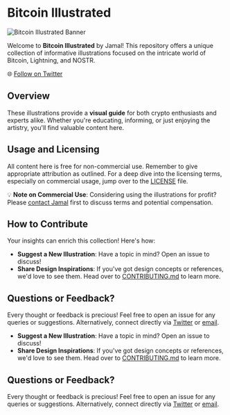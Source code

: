 # Bitcoin Illustrated

![Bitcoin Illustrated Banner](https://pbs.twimg.com/profile_banners/1363439894505418754/1677100704/1500x500)

Welcome to **Bitcoin Illustrated** by Jamal! This repository offers a unique collection of informative illustrations focused on the intricate world of Bitcoin, Lightning, and NOSTR.

🌐 [Follow on Twitter](https://twitter.com/BTCIllustrated)

## Overview

These illustrations provide a **visual guide** for both crypto enthusiasts and experts alike. Whether you're educating, informing, or just enjoying the artistry, you'll find valuable content here.

## Usage and Licensing

All content here is free for non-commercial use. Remember to give appropriate attribution as outlined. For a deep dive into the licensing terms, especially on commercial usage, jump over to the [LICENSE](./LICENSE) file.

💡 **Note on Commercial Use**: Considering using the illustrations for profit? Please [contact Jamal](mailto:j.errakibi@gmail.com) first to discuss terms and potential compensation.

## How to Contribute

Your insights can enrich this collection! Here's how:

- **Suggest a New Illustration**: Have a topic in mind? Open an issue to discuss!
- **Share Design Inspirations**: If you've got design concepts or references, we'd love to see them. Head over to [CONTRIBUTING.md](./CONTRIBUTING.md) to learn more.

## Questions or Feedback?

Every thought or feedback is precious! Feel free to open an issue for any queries or suggestions. Alternatively, connect directly via [Twitter](https://twitter.com/BTCIllustrated) or [email](mailto:j.errakibi@gmail.com).


- **Suggest a New Illustration**: Have a topic in mind? Open an issue to discuss!
- **Share Design Inspirations**: If you've got design concepts or references, we'd love to see them. Head over to [CONTRIBUTING.md](./CONTRIBUTING.md) to learn more.

## Questions or Feedback?

Every thought or feedback is precious! Feel free to open an issue for any queries or suggestions. Alternatively, connect directly via [Twitter](https://twitter.com/BTCIllustrated) or [email](mailto:j.errakibi@gmail.com).


